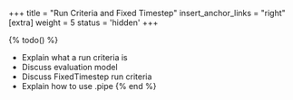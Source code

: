 +++
title = "Run Criteria and Fixed Timestep"
insert_anchor_links = "right"
[extra]
weight = 5
status = 'hidden'
+++

{% todo() %}

* Explain what a run criteria is
* Discuss evaluation model
* Discuss FixedTimestep run criteria
* Explain how to use .pipe
{% end %}
